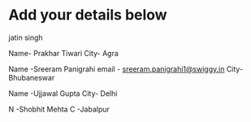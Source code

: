 # Add your details below
jatin singh

Name- Prakhar Tiwari
City- Agra

Name -Sreeram Panigrahi email - sreeram.panigrahi1@swiggy.in
City- Bhubaneswar

Name -Ujjawal Gupta
City- Delhi

N -Shobhit Mehta
C -Jabalpur